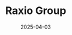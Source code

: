 ---  
layout: startup_page  
title: "Raxio Group"  
id: "raxiogroup.com"  
permalink: "/raxiogroupraxiogroup.com04032025/"  
website: "https://www.raxiogroup.com/"  
funding_round: "Debt"  
funding_amount: "$100M"  
investors: "International Finance Corporation (IFC)"  
about: "Raxio Group is a leading Sub-Saharan African data center platform providing Tier III-certified, carrier-neutral, and secure data services to underserved markets. The company focuses on high-growth areas with significant economic potential, bridging the digital divide and enabling economic growth across the continent. Raxio integrates renewable energy solutions to minimize its environmental footprint."  
markets: "Data Centers, Cloud Computing, AI, Digital Financial Services"  
hq: "New York, New York, United States"  
founded_year: "2018"  
linkedin: "https://www.linkedin.com/company/raxio-group"  
twitter: "https://twitter.com/raxioug"  
instagram: ""  
facebook: "https://www.facebook.com/raxioug/"  
crunchbase: "https://www.crunchbase.com/organization/raxio-data-centre"  
pitchbook: ""  

date_display: "03-Apr-2025"  
date: "2025-04-03"

# SEO Optimization  
meta_title: "Raxio Group - Debt Funding ($100M)"  
meta_description: "Raxio Group, Raxio Group is a leading Sub-Saharan African data center platform providing Tier III-certified, carrier-neutral, and secure data services to underserv..."  
meta_keywords: "Raxio Group, Data Centers, Cloud Computing, AI, Digital Financial Services, Debt funding"  
canonical_url: "https://startup.projectstartups.com/raxiogroupraxiogroup.com04032025/"  
---